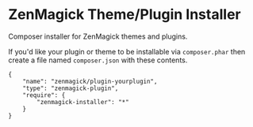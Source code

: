 ZenMagick Theme/Plugin Installer
===============

Composer installer for ZenMagick themes and plugins.

If you'd like your plugin or theme to be installable via
 `composer.phar` then create a file named `composer.json` 
with these contents.

````
{
    "name": "zenmagick/plugin-yourplugin",
    "type": "zenmagick-plugin",
    "require": {
        "zenmagick-installer": "*"
    }
}
````